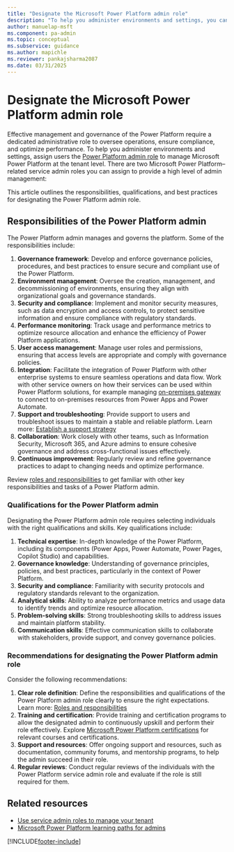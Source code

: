 ```yaml
---
title: "Designate the Microsoft Power Platform admin role"
description: "To help you administer environments and settings, you can assign users the Microsoft Power Platform admin role to manage Microsoft Power Platform at tenant level."
author: manuelap-msft
ms.component: pa-admin
ms.topic: conceptual
ms.subservice: guidance
ms.author: mapichle
ms.reviewer: pankajsharma2087
ms.date: 03/31/2025
---
```

# Designate the Microsoft Power Platform admin role

Effective management and governance of the Power Platform require a dedicated administrative role to oversee operations, ensure compliance, and optimize performance. 
To help you administer environments and settings, assign users the [Power Platform admin role](/power-platform/admin/use-service-admin-role-manage-tenant#power-platform-administrator) to manage Microsoft Power Platform at the tenant level. There are two Microsoft Power Platform&ndash;related service admin roles you can assign to provide a high level of admin management:

This article outlines the responsibilities, qualifications, and best practices for designating the Power Platform admin role.

## Responsibilities of the Power Platform admin

The Power Platform admin manages and governs the platform. Some of the responsibilities include:

1. **Governance framework**: Develop and enforce governance policies, procedures, and best practices to ensure secure and compliant use of the Power Platform.
1. **Environment management**: Oversee the creation, management, and decommissioning of environments, ensuring they align with organizational goals and governance standards.
1. **Security and compliance**: Implement and monitor security measures, such as data encryption and access controls, to protect sensitive information and ensure compliance with regulatory standards.
1. **Performance monitoring**: Track usage and performance metrics to optimize resource allocation and enhance the efficiency of Power Platform applications.
1. **User access management**: Manage user roles and permissions, ensuring that access levels are appropriate and comply with governance policies.
1. **Integration**: Facilitate the integration of Power Platform with other enterprise systems to ensure seamless operations and data flow. Work with other service owners on how their services can be used within Power Platform solutions, for example managing [on-premises gateway](/power-platform/admin/wp-onpremises-gateway) to connect to on-premises resources from Power Apps and Power Automate.
1. **Support and troubleshooting**: Provide support to users and troubleshoot issues to maintain a stable and reliable platform. Learn more: [Establish a support strategy](support-strategy.md)
1. **Collaboration**: Work closely with other teams, such as Information Security,  Microsoft 365, and Azure admins to ensure cohesive governance and address cross-functional issues effectively.
1. **Continuous improvement**: Regularly review and refine governance practices to adapt to changing needs and optimize performance.

Review [roles and responsibilities](roles.md) to get familiar with other key responsibilities and tasks of a Power Platform admin.

### Qualifications for the Power Platform admin

Designating the Power Platform admin role requires selecting individuals with the right qualifications and skills. Key qualifications include:

1. **Technical expertise**: In-depth knowledge of the Power Platform, including its components (Power Apps, Power Automate, Power Pages, Copilot Studio) and capabilities.
2. **Governance knowledge**: Understanding of governance principles, policies, and best practices, particularly in the context of Power Platform.
3. **Security and compliance**: Familiarity with security protocols and regulatory standards relevant to the organization.
4. **Analytical skills**: Ability to analyze performance metrics and usage data to identify trends and optimize resource allocation.
5. **Problem-solving skills**: Strong troubleshooting skills to address issues and maintain platform stability.
6. **Communication skills**: Effective communication skills to collaborate with stakeholders, provide support, and convey governance policies.

### Recommendations for designating the Power Platform admin role

Consider the following recommendations:

1. **Clear role definition**: Define the responsibilities and qualifications of the Power Platform admin role clearly to ensure the right expectations. Learn more: [Roles and responsibilities](roles.md)
1. **Training and certification**: Provide training and certification programs to allow the designated admin to continuously upskill and perform their role effectively. Explore [Microsoft Power Platform certifications](/credentials/browse/?products=power-platform) for relevant courses and certifications.
1. **Support and resources**: Offer ongoing support and resources, such as documentation, community forums, and mentorship programs, to help the admin succeed in their role.
1. **Regular reviews**: Conduct regular reviews of the individuals with the Power Platform service admin role and evaluate if the role is still required for them. 

## Related resources

- [Use service admin roles to manage your tenant](../../admin/use-service-admin-role-manage-tenant.md#service-administrator-permission-matrix)
- [Microsoft Power Platform learning paths for admins](/training/browse/?products=power-platform&roles=administrator&resource_type=learning%20path)


[!INCLUDE[footer-include](../../includes/footer-banner.md)]
